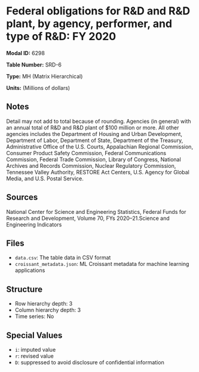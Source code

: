 # Federal obligations for R&D and R&D plant, by agency, performer, and type of R&D: FY 2020

**Modal ID:** 6298

**Table Number:** SRD-6

**Type:** MH (Matrix Hierarchical)

**Units:** (Millions of dollars)

## Notes

Detail may not add to total because of rounding. Agencies (in general) with an annual total of R&D and R&D plant of $100 million or more. All other agencies includes the Department of Housing and Urban Development, Department of Labor, Department of State, Department of the Treasury, Administrative Office of the U.S. Courts, Appalachian Regional Commission, Consumer Product Safety Commission, Federal Communications Commission, Federal Trade Commission, Library of Congress, National Archives and Records Commission, Nuclear Regulatory Commission, Tennessee Valley Authority, RESTORE Act Centers, U.S. Agency for Global Media, and U.S. Postal Service.

## Sources

National Center for Science and Engineering Statistics, Federal Funds for Research and Development, Volume 70, FYs 2020–21.Science and Engineering Indicators

## Files

- `data.csv`: The table data in CSV format
- `croissant_metadata.json`: ML Croissant metadata for machine learning applications

## Structure

- Row hierarchy depth: 3
- Column hierarchy depth: 3
- Time series: No

## Special Values

- `i`: imputed value
- `r`: revised value
- `D`: suppressed to avoid disclosure of confidential information
